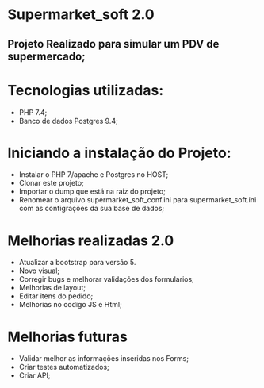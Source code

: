 # Supermarket_soft 2.0

## Projeto Realizado para simular um PDV de supermercado;

# Tecnologias utilizadas:
- PHP 7.4;
- Banco de dados Postgres 9.4;

# Iniciando a instalação do Projeto:
- Instalar o PHP 7/apache e Postgres no HOST;
- Clonar este projeto;
- Importar o dump que está na raiz do projeto;
- Renomear o arquivo supermarket_soft_conf.ini para supermarket_soft.ini com as configrações da sua base de dados;

# Melhorias realizadas 2.0
- Atualizar a bootstrap para versão 5.
- Novo visual;
- Corregir bugs e melhorar validações dos formularios;
- Melhorias de layout;
- Editar itens do pedido;
- Melhorias no codigo JS e Html;

# Melhorias futuras
- Validar melhor as informações inseridas nos Forms;
- Criar testes automatizados;
- Criar API;